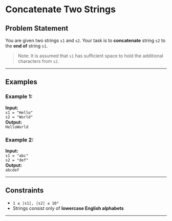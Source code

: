 # Concatenate Two Strings

## Problem Statement

You are given two strings `s1` and `s2`. Your task is to **concatenate** string `s2` to the **end of** string `s1`.

> Note: It is assumed that `s1` has sufficient space to hold the additional characters from `s2`.

---

## Examples

### Example 1:
**Input:**  
`s1 = "Hello"`  
`s2 = "World"`  
**Output:**  
`HelloWorld`  

### Example 2:
**Input:**  
`s1 = "abc"`  
`s2 = "def"`  
**Output:**  
`abcdef`

---

## Constraints

- `1 ≤ |s1|, |s2| ≤ 10³`  
- Strings consist only of **lowercase English alphabets**

---
